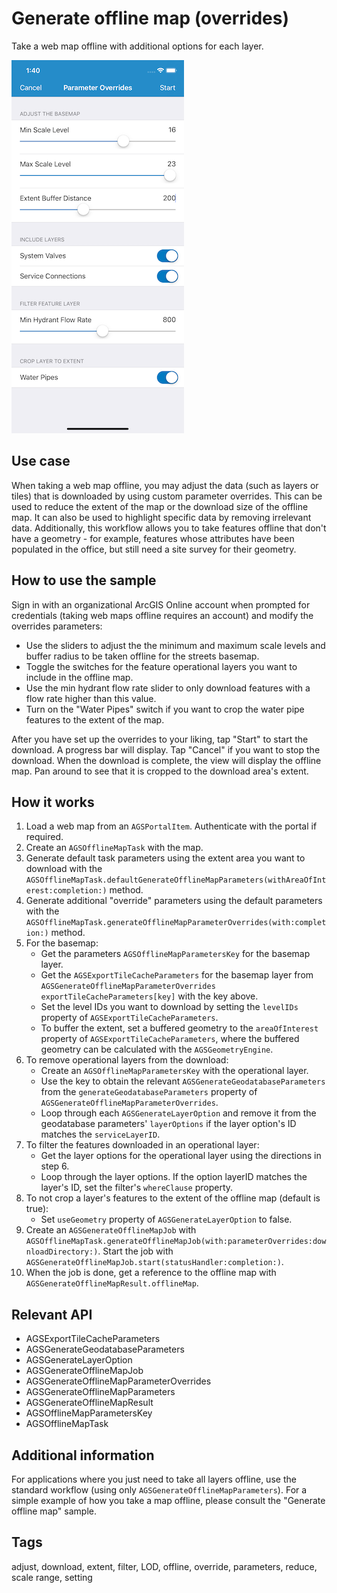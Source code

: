 # Generate offline map (overrides)

Take a web map offline with additional options for each layer.

![Image of generate offline map overrides](generate-offline-map-overrides.png)

## Use case

When taking a web map offline, you may adjust the data (such as layers or tiles) that is downloaded by using custom parameter overrides. This can be used to reduce the extent of the map or the download size of the offline map. It can also be used to highlight specific data by removing irrelevant data. Additionally, this workflow allows you to take features offline that don't have a geometry - for example, features whose attributes have been populated in the office, but still need a site survey for their geometry.

## How to use the sample

Sign in with an organizational ArcGIS Online account when prompted for credentials (taking web maps offline requires an account) and modify the overrides parameters:

* Use the sliders to adjust the the minimum and maximum scale levels and buffer radius to be taken offline for the streets basemap.
* Toggle the switches for the feature operational layers you want to include in the offline map.
* Use the min hydrant flow rate slider to only download features with a flow rate higher than this value.
* Turn on the "Water Pipes" switch if you want to crop the water pipe features to the extent of the map.

After you have set up the overrides to your liking, tap "Start" to start the download. A progress bar will display. Tap "Cancel" if you want to stop the download. When the download is complete, the view will display the offline map. Pan around to see that it is cropped to the download area's extent.

## How it works

1. Load a web map from an `AGSPortalItem`. Authenticate with the portal if required.
2. Create an `AGSOfflineMapTask` with the map.
3. Generate default task parameters using the extent area you want to download with the `AGSOfflineMapTask.defaultGenerateOfflineMapParameters(withAreaOfInterest:completion:)` method.
4. Generate additional "override" parameters using the default parameters with the `AGSOfflineMapTask.generateOfflineMapParameterOverrides(with:completion:)` method.
5. For the basemap:
    * Get the parameters `AGSOfflineMapParametersKey` for the basemap layer.
    * Get the `AGSExportTileCacheParameters` for the basemap layer from `AGSGenerateOfflineMapParameterOverrides exportTileCacheParameters[key]` with the key above.
    * Set the level IDs you want to download by setting the `levelIDs` property of `AGSExportTileCacheParameters`.
    * To buffer the extent, set a buffered geometry to the `areaOfInterest` property of `AGSExportTileCacheParameters`, where the buffered geometry can be calculated with the `AGSGeometryEngine`.
6. To remove operational layers from the download:
    * Create an `AGSOfflineMapParametersKey` with the operational layer.
    * Use the key to obtain the relevant `AGSGenerateGeodatabaseParameters` from the `generateGeodatabaseParameters` property of `AGSGenerateOfflineMapParameterOverrides`.
    * Loop through each `AGSGenerateLayerOption` and remove it from the geodatabase parameters' `layerOptions` if the layer option's ID matches the `serviceLayerID`.
7. To filter the features downloaded in an operational layer:
    * Get the layer options for the operational layer using the directions in step 6.
    * Loop through the layer options. If the option layerID matches the layer's ID, set the filter's `whereClause` property.
8. To not crop a layer's features to the extent of the offline map (default is true):
    * Set `useGeometry` property of `AGSGenerateLayerOption` to false.
9. Create an `AGSGenerateOfflineMapJob` with `AGSOfflineMapTask.generateOfflineMapJob(with:parameterOverrides:downloadDirectory:)`. Start the job with `AGSGenerateOfflineMapJob.start(statusHandler:completion:)`.
10. When the job is done, get a reference to the offline map with `AGSGenerateOfflineMapResult.offlineMap`.

## Relevant API

* AGSExportTileCacheParameters
* AGSGenerateGeodatabaseParameters
* AGSGenerateLayerOption
* AGSGenerateOfflineMapJob
* AGSGenerateOfflineMapParameterOverrides
* AGSGenerateOfflineMapParameters
* AGSGenerateOfflineMapResult
* AGSOfflineMapParametersKey
* AGSOfflineMapTask

## Additional information

For applications where you just need to take all layers offline, use the standard workflow (using only `AGSGenerateOfflineMapParameters`). For a simple example of how you take a map offline, please consult the "Generate offline map" sample.

## Tags

adjust, download, extent, filter, LOD, offline, override, parameters, reduce, scale range, setting
